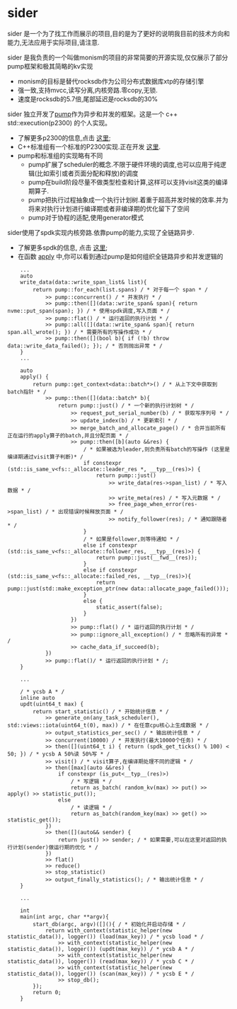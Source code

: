 # sider

sider 是一个为了找工作而展示的项目,目的是为了更好的说明我目前的技术方向和能力,无法应用于实际项目,请注意.

sider 是我负责的一个叫做monism的项目的非常简要的开源实现,仅仅展示了部分pump框架和极其简略的kv实现
- monism的目标是替代rocksdb作为公司分布式数据库xtp的存储引擎
- 强一致,支持mvcc,读写分离,内核旁路.零copy,无锁.
- 速度是rocksdb的5.7倍,尾部延迟是rocksdb的30%

sider 独立开发了[pump](https://github.com/cpporhair/sider/tree/main/sider/pump)作为异步和并发的框架。这是一个 c++ std::execution(p2300) 的个人实现。
- 了解更多p2300的信息,点击 [这里](https://github.com/brycelelbach/wg21_p2300_execution);
- C++标准组有一个标准的P2300实现.正在开发  [这里](https://github.com/NVIDIA/stdexec).
- pump和标准组的实现略有不同
    - pump扩展了scheduler的概念.不限于硬件环境的调度,也可以应用于纯逻辑(比如索引或者页面分配和释放)的调度
    - pump在build阶段尽量不做类型检查和计算,这样可以支持visit这类的编译期算子.
    - pump把执行过程抽象成一个执行计划树.着重于超高并发时候的效率.并为将来对执行计划进行编译期或者非编译期的优化留下了空间
    - pump对于协程的适配,使用generator模式

sider使用了spdk实现内核旁路.依靠pump的能力,实现了全链路异步.
- 了解更多spdk的信息, 点击 [这里](https://spdk.io);
- 在函数 [apply](https://github.com/cpporhair/sider/blob/main/sider/kv/apply.hh#L139) 中,你可以看到通过pump是如何组织全链路异步和并发逻辑的

```
    ...
    auto
    write_data(data::write_span_list& list){
        return pump::for_each(list.spans) / * 对于每一个 span * /
            >> pump::concurrent() / * 并发执行 * /
            >> pump::then([](data::write_span& span){ return nvme::put_span(span); }) / * 使用spdk调度,写入页面 * /
            >> pump::flat() / * 运行返回的执行计划 * /
            >> pump::all([](data::write_span& span){ return span.all_wrote(); }) / * 需要所有的写操作成功 * /
            >> pump::then([](bool b){ if (!b) throw data::write_data_failed(); }); / * 否则抛出异常 * /
    }
    ...
    
    auto
    apply() {
        return pump::get_context<data::batch*>() / * 从上下文中获取到batch指针 * /
            >> pump::then([](data::batch* b){
                return pump::just() / * 一个新的执行计划树 * /
                    >> request_put_serial_number(b) / * 获取写序列号 * /
                    >> update_index(b) / * 更新索引 * /
                    >> merge_batch_and_allocate_page() / * 合并当前所有正在运行的apply算子的batch,并且分配页面 * /
                    >> pump::then([b](auto &&res) {
                        / * 如果被选为leader,则负责所有batch的写操作 (这里是编译期通过visit算子判断)* /
                        if constexpr (std::is_same_v<fs::_allocate::leader_res *, __typ__(res)>) {
                            return pump::just()
                                >> write_data(res->span_list) / * 写入数据 * /
                                >> write_meta(res) / * 写入元数据 * /
                                >> free_page_when_error(res->span_list) / * 出现错误时候释放页面 * /
                                >> notify_follower(res); / * 通知跟随者 * /
                        }
                        / * 如果是follower,则等待通知 * /
                        else if constexpr (std::is_same_v<fs::_allocate::follower_res, __typ__(res)>) {
                            return pump::just(__fwd__(res));
                        }
                        else if constexpr (std::is_same_v<fs::_allocate::failed_res, __typ__(res)>){
                            return pump::just(std::make_exception_ptr(new data::allocate_page_failed()));
                        }
                        else {
                            static_assert(false);
                        }
                    })
                    >> pump::flat() / * 运行返回的执行计划 * /
                    >> pump::ignore_all_exception() / * 忽略所有的异常 * /
                    >> cache_data_if_succeed(b);
            })
            >> pump::flat()/ * 运行返回的执行计划 * /;
    }
    
    ...
    
    / * ycsb A * /
    inline auto 
    updt(uint64_t max) {
        return start_statistic() / * 开始统计信息 * /
            >> generate_on(any_task_scheduler(), std::views::iota(uint64_t(0), max)) / * 在任意cpu核心上生成数据 * /
            >> output_statistics_per_sec() / * 输出统计信息 * /
            >> concurrent(10000) / * 并发执行(最大10000个任务) * /
            >> then([](uint64_t i) { return (spdk_get_ticks() % 100) < 50; }) / * ycsb A 50%读 50%写 * /
            >> visit() / * visit算子,在编译期处理不同的逻辑 * /
            >> then([max](auto &&res) {
                if constexpr (is_put<__typ__(res)>)
                    / * 写逻辑 * /
                    return as_batch( random_kv(max) >> put() >> apply() >> statistic_put());
                else
                    / * 读逻辑 * /
                    return as_batch(random_key(max) >> get() >> statistic_get());
            })
            >> then([](auto&& sender) {
                return just() >> sender; / * 如果需要,可以在这里对返回的执行计划(sender)做运行期的优化 * /
            })
            >> flat()
            >> reduce()
            >> stop_statistic()
            >> output_finally_statistics(); / * 输出统计信息 * /
    }
    
    ...
    
    int
    main(int argc, char **argv){
        start_db(argc, argv)([](){ / * 初始化并启动存储 * /
            return with_context(statistic_helper(new statistic_data()), logger()) (load(max_key)) / * ycsb load * /
                >> with_context(statistic_helper(new statistic_data()), logger()) (updt(max_key)) / * ycsb A * /
                >> with_context(statistic_helper(new statistic_data()), logger()) (read(max_key)) / * ycsb C * /
                >> with_context(statistic_helper(new statistic_data()), logger()) (scan(max_key)) / * ycsb E * /
                >> stop_db();
        });
        return 0;
    }
```
